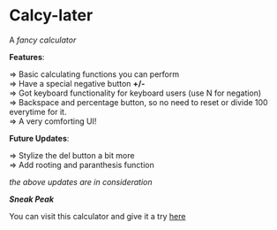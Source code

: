 # Calcy-later
A *fancy calculator*

**Features**:  

  ⇒ Basic calculating functions you can perform  
  ⇒ Have a special negative button **+/-**  
  ⇒ Got keyboard functionality for keyboard users (use N for negation)  
  ⇒ Backspace and percentage button, so no need to reset or divide 100 everytime for it.  
  ⇒ A very comforting UI!  
  
  
**Future Updates**:  
  
  ⇒ Stylize the del button a bit more  
  ⇒ Add rooting and paranthesis function  
  
*the above updates are in consideration*


***Sneak Peak***

You can visit this calculator and give it a try [here](https://10234567z.github.io/Calcy-later/)
